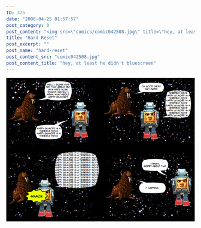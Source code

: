 ```yaml
---
ID: 375
date: "2008-04-25 01:57:57"
post_category: 0
post_content: "<img src=\"comics/comic042508.jpg\" title=\"hey, at least he didn't bluescreen\" />"
title: "Hard Reset"
post_excerpt: ""
post_name: "hard-reset"
post_content_src: "comic042508.jpg"
post_content_title: "hey, at least he didn't bluescreen"
---
```



[![hey, at least he didn't bluescreen](/comics-hi-res/comic042508.jpg)](/comics-hi-res/comic042508.jpg "hey, at least he didn't bluescreen")
